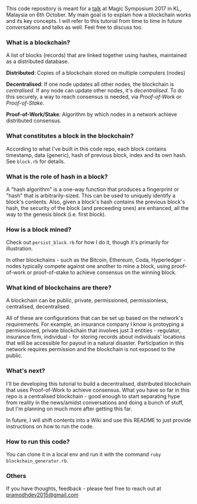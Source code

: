 This code repository is meant for a <a href="https://events.bizzabo.com/ma2017/agenda/session/206634">talk</a> at Magic Symposium 2017 in KL, Malaysia on 6th October. My main goal is to explain how a blockchain works and its key concepts. I will refer to this tutorial from time to time in future conversations and talks as well. Feel free to discuss too.


### What is a blockchain?

A list of blocks (records) that are linked together using hashes, maintained as a distributed database.

**Distributed**: Copies of a blockchain stored on multiple computers (nodes) 

**Decentralised**: If one node updates all other nodes, the blockchain is *centralised*. If any node can update other nodes, it's *decentralised*. To do this securely, a way to reach consensus is needed, via *Proof-of-Work* or *Proof-of-Stake*.

**Proof-of-Work/Stake**: Algorithm by which nodes in a network achieve distributed consensus.

### What constitutes a block in the blockchain?

According to what I've built in this code repo, each block contains timestamp, data (generic), hash of previous block, index and its own hash. See `block.rb` for details.

### What is the role of hash in a block?

A "hash algorithm" is a one-way function that produces a fingerprint or "hash" that is arbitrarily-sized. This can be used to uniquely identify a block's contents. Also, given a block's hash contains the previous block's hash, the security of the block (and preceeding ones) are enhanced, all the way to the genesis block (i.e. first block).

### How is a block mined?

Check out `persist_block.rb` for how I do it, though it's primarily for illustration. 

In other blockchains - such as the Bitcoin, Ethereum, Coda, Hyperledger - nodes typically compete against one another to mine a block, using proof-of-work or proof-of-stake to achieve consensus on the winning block. 

### What kind of blockchains are there? 

A blockchain can be public, private, permissioned, permissionless, centralised, decentralised. 

All of these are configurations that can be set up based on the network's requirements. For example, an insurance company I know is protoyping a permissioned, private blockchain that involves just 3 entities - regulator, insurance firm, individual - for storing records about individuals' locations that will be accessible for payout in a natural disaster. Participation in this network requires permission and the blockchain is not exposed to the public.

### What's next?

I'll be developing this tutorial to build a decentralised, distributed blockchain that uses Proof-of-Work to achieve consensus. What you have so far in this repo is a centralised blockchain - good enough to start separating hype from reality in the news/amidst conversations and doing a bunch of stuff, but I'm planning on much more after getting this far.

In future, I will shift contents into a Wiki and use this README to just provide instructions on how to run the code.


### How to run this code?

You can clone it in a local env and run it with the command `ruby blockchain_generator.rb`. 

### Others

If you have thoughts, feedback - please feel free to reach out at pramodhdev2015@gmail.com
